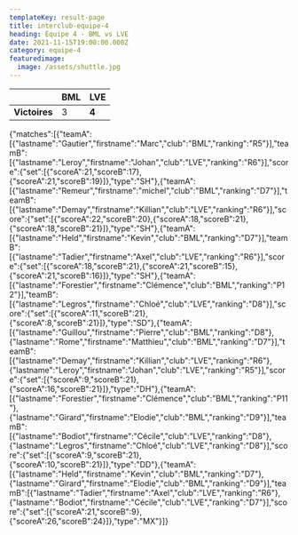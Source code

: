 ```yaml
---
templateKey: result-page
title: interclub-equipe-4
heading: Équipe 4 - BML vs LVE
date: 2021-11-15T19:00:00.000Z
category: equipe-4
featuredimage:
  image: /assets/shuttle.jpg
---
```

|               | BML   | LVE |
| ------------- | ----- | --- |
| **Victoires** | 3 | **4**   |

<scoreboard>{"matches":[{"teamA":[{"lastname":"Gautier","firstname":"Marc","club":"BML","ranking":"R5"}],"teamB":[{"lastname":"Leroy","firstname":"Johan","club":"LVE","ranking":"R6"}],"score":{"set":[{"scoreA":21,"scoreB":17},{"scoreA":21,"scoreB":19}]},"type":"SH"},{"teamA":[{"lastname":"Remeur","firstname":"michel","club":"BML","ranking":"D7"}],"teamB":[{"lastname":"Demay","firstname":"Killian","club":"LVE","ranking":"R6"}],"score":{"set":[{"scoreA":22,"scoreB":20},{"scoreA":18,"scoreB":21},{"scoreA":18,"scoreB":21}]},"type":"SH"},{"teamA":[{"lastname":"Held","firstname":"Kevin","club":"BML","ranking":"D7"}],"teamB":[{"lastname":"Tadier","firstname":"Axel","club":"LVE","ranking":"R6"}],"score":{"set":[{"scoreA":18,"scoreB":21},{"scoreA":21,"scoreB":15},{"scoreA":21,"scoreB":16}]},"type":"SH"},{"teamA":[{"lastname":"Forestier","firstname":"Clémence","club":"BML","ranking":"P12"}],"teamB":[{"lastname":"Legros","firstname":"Chloé","club":"LVE","ranking":"D8"}],"score":{"set":[{"scoreA":11,"scoreB":21},{"scoreA":8,"scoreB":21}]},"type":"SD"},{"teamA":[{"lastname":"Guillou","firstname":"Pierre","club":"BML","ranking":"D8"},{"lastname":"Rome","firstname":"Matthieu","club":"BML","ranking":"D7"}],"teamB":[{"lastname":"Demay","firstname":"Killian","club":"LVE","ranking":"R6"},{"lastname":"Leroy","firstname":"Johan","club":"LVE","ranking":"R5"}],"score":{"set":[{"scoreA":9,"scoreB":21},{"scoreA":16,"scoreB":21}]},"type":"DH"},{"teamA":[{"lastname":"Forestier","firstname":"Clémence","club":"BML","ranking":"P11"},{"lastname":"Girard","firstname":"Elodie","club":"BML","ranking":"D9"}],"teamB":[{"lastname":"Bodiot","firstname":"Cécile","club":"LVE","ranking":"D8"},{"lastname":"Legros","firstname":"Chloé","club":"LVE","ranking":"D8"}],"score":{"set":[{"scoreA":9,"scoreB":21},{"scoreA":10,"scoreB":21}]},"type":"DD"},{"teamA":[{"lastname":"Held","firstname":"Kevin","club":"BML","ranking":"D7"},{"lastname":"Girard","firstname":"Elodie","club":"BML","ranking":"D9"}],"teamB":[{"lastname":"Tadier","firstname":"Axel","club":"LVE","ranking":"R6"},{"lastname":"Bodiot","firstname":"Cécile","club":"LVE","ranking":"D7"}],"score":{"set":[{"scoreA":21,"scoreB":9},{"scoreA":26,"scoreB":24}]},"type":"MX"}]}</scoreboard>